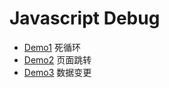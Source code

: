 # Javascript Debug
* [Demo1](./demo1/readme.md) 死循环
* [Demo2](./demo2/readme.md) 页面跳转
* [Demo3](./demo3/readme.md) 数据变更